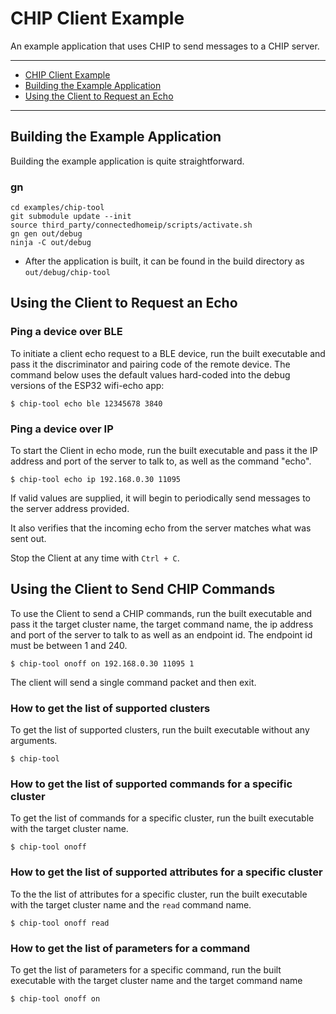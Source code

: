 # CHIP Client Example

An example application that uses CHIP to send messages to a CHIP server.

---

-   [CHIP Client Example](#chip-client-example)
-   [Building the Example Application](#building-the-example-application)
-   [Using the Client to Request an Echo](#using-the-client-to-request-an-echo)

---

## Building the Example Application

Building the example application is quite straightforward.

### gn

```
cd examples/chip-tool
git submodule update --init
source third_party/connectedhomeip/scripts/activate.sh
gn gen out/debug
ninja -C out/debug
```

-   After the application is built, it can be found in the build directory as
    `out/debug/chip-tool`

## Using the Client to Request an Echo

### Ping a device over BLE

To initiate a client echo request to a BLE device, run the built executable and
pass it the discriminator and pairing code of the remote device. The command
below uses the default values hard-coded into the debug versions of the ESP32
wifi-echo app:

    $ chip-tool echo ble 12345678 3840

### Ping a device over IP

To start the Client in echo mode, run the built executable and pass it the IP
address and port of the server to talk to, as well as the command "echo".

    $ chip-tool echo ip 192.168.0.30 11095

If valid values are supplied, it will begin to periodically send messages to the
server address provided.

It also verifies that the incoming echo from the server matches what was sent
out.

Stop the Client at any time with `Ctrl + C`.

## Using the Client to Send CHIP Commands

To use the Client to send a CHIP commands, run the built executable and pass it
the target cluster name, the target command name, the ip address and port of the
server to talk to as well as an endpoint id. The endpoint id must be between 1
and 240.

    $ chip-tool onoff on 192.168.0.30 11095 1

The client will send a single command packet and then exit.

### How to get the list of supported clusters

To get the list of supported clusters, run the built executable without any
arguments.

    $ chip-tool

### How to get the list of supported commands for a specific cluster

To get the list of commands for a specific cluster, run the built executable
with the target cluster name.

    $ chip-tool onoff

### How to get the list of supported attributes for a specific cluster

To the the list of attributes for a specific cluster, run the built executable
with the target cluster name and the `read` command name.

    $ chip-tool onoff read

### How to get the list of parameters for a command

To get the list of parameters for a specific command, run the built executable
with the target cluster name and the target command name

    $ chip-tool onoff on
